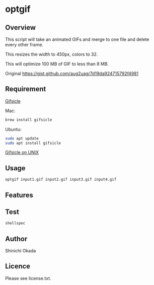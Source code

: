 # optgif 

## Overview

This script will take an animated GIFs and merge to one file and delete every other frame.

This resizes the width to 450px, colors to 32.

This will optimize 100 MB of GIF to less than 8 MB.

Original https://gist.github.com/aug2uag/7d19da924715792f4981

## Requirement

[Gifsicle](https://www.lcdf.org/gifsicle/)

Mac:

```sh
brew install gifsicle
```

Ubuntu:

```sh
sudo apt update
sudo apt install gifsicle
```

[Gifsicle on UNIX](https://github.com/kohler/gifsicle#building-gifsicle-on-unix)


## Usage

```sh
optgif input1.gif input2.gif input3.gif input4.gif 
```

## Features


## Test

```sh
shellspec
```

## Author

Shinichi Okada

## Licence

Please see license.txt.
